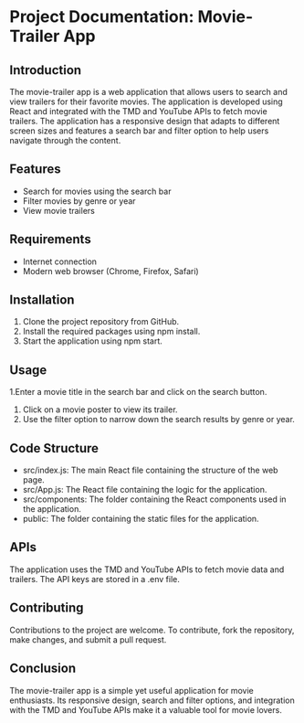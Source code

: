 # Project Documentation: Movie-Trailer App

## Introduction

The movie-trailer app is a web application that allows users to search and view trailers for their favorite movies. The application is developed using React and integrated with the TMD and YouTube APIs to fetch movie trailers. The application has a responsive design that adapts to different screen sizes and features a search bar and filter option to help users navigate through the content.

## Features

- Search for movies using the search bar
- Filter movies by genre or year
- View movie trailers

## Requirements

- Internet connection
- Modern web browser (Chrome, Firefox, Safari)

## Installation

1. Clone the project repository from GitHub.
1. Install the required packages using npm install.
1. Start the application using npm start.

## Usage

1.Enter a movie title in the search bar and click on the search button.
1. Click on a movie poster to view its trailer.
1. Use the filter option to narrow down the search results by genre or year.

## Code Structure

- src/index.js: The main React file containing the structure of the web page.
- src/App.js: The React file containing the logic for the application.
- src/components: The folder containing the React components used in the application.
- public: The folder containing the static files for the application.

## APIs

The application uses the TMD and YouTube APIs to fetch movie data and trailers. The API keys are stored in a .env file.

## Contributing

Contributions to the project are welcome. To contribute, fork the repository, make changes, and submit a pull request.

## Conclusion

The movie-trailer app is a simple yet useful application for movie enthusiasts. Its responsive design, search and filter options, and integration with the TMD and YouTube APIs make it a valuable tool for movie lovers.
